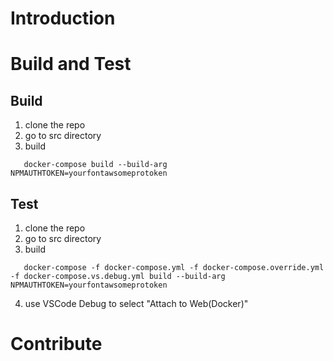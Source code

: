 # Introduction



# Build and Test

## Build

1. clone the repo
2. go to src directory
3. build

```
   docker-compose build --build-arg NPMAUTHTOKEN=yourfontawsomeprotoken
```

## Test

1. clone the repo
2. go to src directory
3. build

```
   docker-compose -f docker-compose.yml -f docker-compose.override.yml -f docker-compose.vs.debug.yml build --build-arg NPMAUTHTOKEN=yourfontawsomeprotoken
```

4. use VSCode Debug to select "Attach to Web(Docker)"

# Contribute


